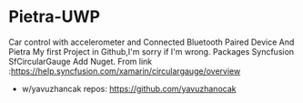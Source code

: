 # Pietra-UWP
Car control with accelerometer and Connected Bluetooth Paired Device 
And Pietra My first Project in Github,I'm sorry if I'm wrong.
Packages Syncfusion SfCircularGauge Add Nuget.
From link :https://help.syncfusion.com/xamarin/circulargauge/overview
- w/yavuzhancak repos:  https://github.com/yavuzhanocak
